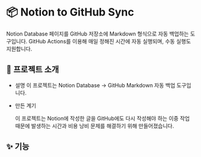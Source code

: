 # 📦 Notion to GitHub Sync

Notion Database 페이지를 GitHub 저장소에 Markdown 형식으로 자동 백업하는 도구입니다.
GitHub Actions를 이용해 매일 정해진 시간에 자동 실행되며, 수동 실행도 지원합니다.

## 📝 프로젝트 소개

- 설명
이 프로젝트는 Notion Database → GitHub Markdown 자동 백업 도구입니다.
- 만든 계기
    
    이 프로젝트는 Notion에 작성한 글을 GitHub에도 다시 작성해야 하는 이중 작업 때문에 발생하는 시간과 비용 낭비 문제를 해결하기 위해 만들어졌습니다.
    

## ✨ 기능

